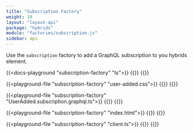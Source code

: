 ```yaml
---
title: "Subscription Factory"
weight: 10
layout: "layout-api"
package: "hybrids"
module: "factories/subscription.js"
sidebar: api
---
```


<!-- ----------------------------------------------------------------------------------------
     Welcome! This file includes automatically generated API documentation.
     To edit the docs that appear within, find the original source file under `packages/*`,
     corresponding to the package name and module in this YAML front-matter block.
     Thank you for your interest in Apollo Elements 😁
------------------------------------------------------------------------------------------ -->


Use the `subscription` factory to add a GraphQL subscription to you hybrids element.

{{<docs-playground "subscription-factory" "ts">}}
{{<include user-added.ts>}}
{{</docs-playground>}}

{{<playground-file "subscription-factory" "user-added.css">}}
{{<include user-added.css>}}
{{</playground-file>}}

{{<playground-file "subscription-factory" "UserAdded.subscription.graphql.ts">}}
{{<include UserAdded.subscription.graphql.ts>}}
{{</playground-file>}}

{{<playground-file "subscription-factory" "index.html">}}
{{<include index.html>}}
{{</playground-file>}}

{{<playground-file "subscription-factory" "client.ts">}}
{{<include client.ts>}}
{{</playground-file>}}
